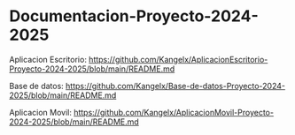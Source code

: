 # Documentacion-Proyecto-2024-2025
Aplicacion Escritorio: https://github.com/Kangelx/AplicacionEscritorio-Proyecto-2024-2025/blob/main/README.md

Base de datos: https://github.com/Kangelx/Base-de-datos-Proyecto-2024-2025/blob/main/README.md

Aplicacion Movil: https://github.com/Kangelx/AplicacionMovil-Proyecto-2024-2025/blob/main/README.md
